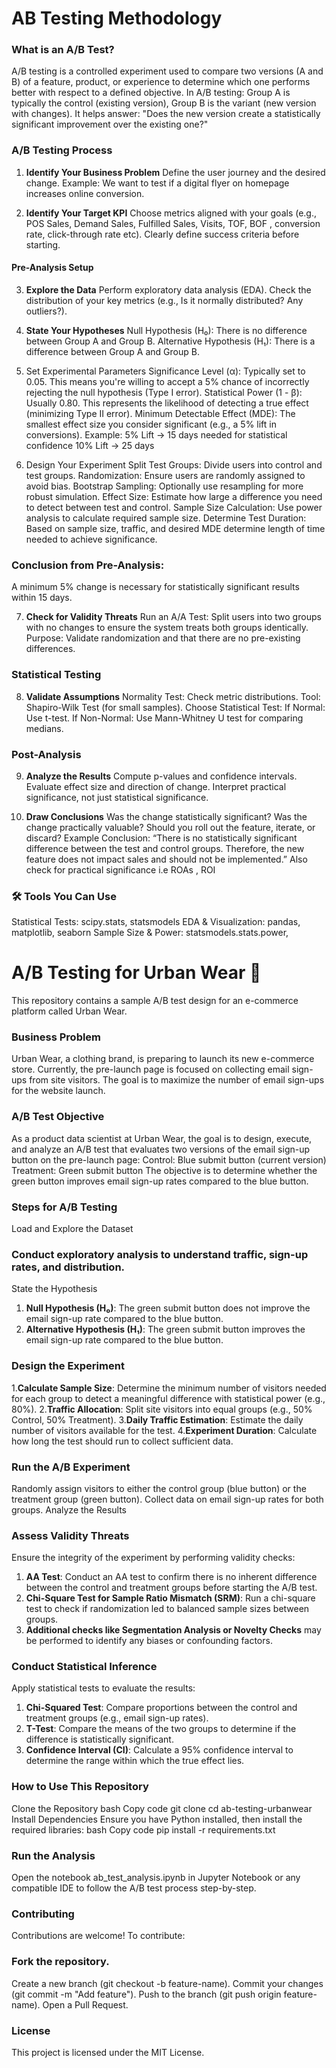 # AB Testing Methodology
### What is an A/B Test?
A/B testing is a controlled experiment used to compare two versions (A and B) of a feature, product, or experience to determine which one performs better with respect to a defined objective. In A/B testing:
Group A is typically the control (existing version),
Group B is the variant (new version with changes).
It helps answer: "Does the new version create a statistically significant improvement over the existing one?"

 ### A/B Testing Process
1. **Identify Your Business Problem**
Define the user journey and the desired change.
Example: We want to test if a digital flyer on homepage increases online conversion.

2. **Identify Your Target KPI** 
Choose metrics aligned with your goals (e.g., POS Sales, Demand Sales, Fulfilled Sales, Visits, TOF, BOF , conversion rate, click-through rate etc).
Clearly define success criteria before starting.

#### Pre-Analysis Setup
3. **Explore the Data**
Perform exploratory data analysis (EDA).
Check the distribution of your key metrics (e.g., Is it normally distributed? Any outliers?).

4. **State Your Hypotheses**
Null Hypothesis (H₀): There is no difference between Group A and Group B.
Alternative Hypothesis (H₁): There is a difference between Group A and Group B.
5. Set Experimental Parameters
Significance Level (α): Typically set to 0.05. This means you're willing to accept a 5% chance of incorrectly rejecting the null hypothesis (Type I error).
Statistical Power (1 - β): Usually 0.80. This represents the likelihood of detecting a true effect (minimizing Type II error).
Minimum Detectable Effect (MDE): The smallest effect size you consider significant (e.g., a 5% lift in conversions).
Example:
5% Lift → 15 days needed for statistical confidence
10% Lift → 25 days
6. Design Your Experiment
Split Test Groups: Divide users into control and test groups.
Randomization: Ensure users are randomly assigned to avoid bias. Bootstrap Sampling: Optionally use resampling for more robust simulation.
Effect Size: Estimate how large a difference you need to detect between test and control.
Sample Size Calculation: Use power analysis to calculate required sample size.
Determine Test Duration: Based on sample size, traffic, and desired MDE determine length of time needed to achieve significance.

### Conclusion from Pre-Analysis:
A minimum 5% change is necessary for statistically significant results within 15 days.

7. **Check for Validity Threats**
Run an A/A Test: Split users into two groups with no changes to ensure the system treats both groups identically.
Purpose: Validate randomization and that there are no pre-existing differences.

### Statistical Testing
8. **Validate Assumptions**
Normality Test: Check metric distributions.
Tool: Shapiro-Wilk Test (for small samples).
Choose Statistical Test:
If Normal: Use t-test.
If Non-Normal: Use Mann-Whitney U test for comparing medians.

### Post-Analysis
9. **Analyze the Results**
Compute p-values and confidence intervals.
Evaluate effect size and direction of change.
Interpret practical significance, not just statistical significance.

10. **Draw Conclusions**
Was the change statistically significant?
Was the change practically valuable?
Should you roll out the feature, iterate, or discard?
Example Conclusion:
“There is no statistically significant difference between the test and control groups. Therefore, the new feature does not impact sales and should not be implemented.”
Also check for practical significance i.e ROAs , ROI

### 🛠️ Tools You Can Use
Statistical Tests: scipy.stats, statsmodels
EDA & Visualization: pandas, matplotlib, seaborn
Sample Size & Power: statsmodels.stats.power,




# A/B Testing for Urban Wear 🚀
This repository contains a sample A/B test design for an e-commerce platform called Urban Wear.

### Business Problem
Urban Wear, a clothing brand, is preparing to launch its new e-commerce store. Currently, the pre-launch page is focused on collecting email sign-ups from site visitors. The goal is to maximize the number of email sign-ups for the website launch.

### A/B Test Objective
As a product data scientist at Urban Wear, the goal is to design, execute, and analyze an A/B test that evaluates two versions of the email sign-up button on the pre-launch page:
Control: Blue submit button (current version)
Treatment: Green submit button
The objective is to determine whether the green button improves email sign-up rates compared to the blue button.

### Steps for A/B Testing
Load and Explore the Dataset


### Conduct exploratory analysis to understand traffic, sign-up rates, and distribution.
State the Hypothesis
1. **Null Hypothesis (H₀)**: The green submit button does not improve the email sign-up rate compared to the blue button.
2. **Alternative Hypothesis (H₁)**: The green submit button improves the email sign-up rate compared to the blue button.

### Design the Experiment
1.**Calculate Sample Size**: Determine the minimum number of visitors needed for each group to detect a meaningful difference with statistical power (e.g., 80%).
2.**Traffic Allocation**: Split site visitors into equal groups (e.g., 50% Control, 50% Treatment).
3.**Daily Traffic Estimation**: Estimate the daily number of visitors available for the test.
4.**Experiment Duration**: Calculate how long the test should run to collect sufficient data.

### Run the A/B Experiment
Randomly assign visitors to either the control group (blue button) or the treatment group (green button).
Collect data on email sign-up rates for both groups.
Analyze the Results

### Assess Validity Threats
Ensure the integrity of the experiment by performing validity checks:
1. **AA Test**: Conduct an AA test to confirm there is no inherent difference between the control and treatment groups before starting the A/B test.
2. **Chi-Square Test for Sample Ratio Mismatch (SRM)**: Run a chi-square test to check if randomization led to balanced sample sizes between groups.
3. **Additional checks like Segmentation Analysis or Novelty Checks** may be performed to identify any biases or confounding factors.

### Conduct Statistical Inference
Apply statistical tests to evaluate the results:
1. **Chi-Squared Test**: Compare proportions between the control and treatment groups (e.g., email sign-up rates).
2. **T-Test**: Compare the means of the two groups to determine if the difference is statistically significant.
3. **Confidence Interval (CI)**: Calculate a 95% confidence interval to determine the range within which the true effect lies.

### How to Use This Repository
Clone the Repository
bash
Copy code
git clone 
cd ab-testing-urbanwear
Install Dependencies
Ensure you have Python installed, then install the required libraries:
bash
Copy code
pip install -r requirements.txt

### Run the Analysis
Open the notebook ab_test_analysis.ipynb in Jupyter Notebook or any compatible IDE to follow the A/B test process step-by-step.

### Contributing
Contributions are welcome! To contribute:

### Fork the repository.
Create a new branch (git checkout -b feature-name).
Commit your changes (git commit -m "Add feature").
Push to the branch (git push origin feature-name).
Open a Pull Request.

### License
This project is licensed under the MIT License.
